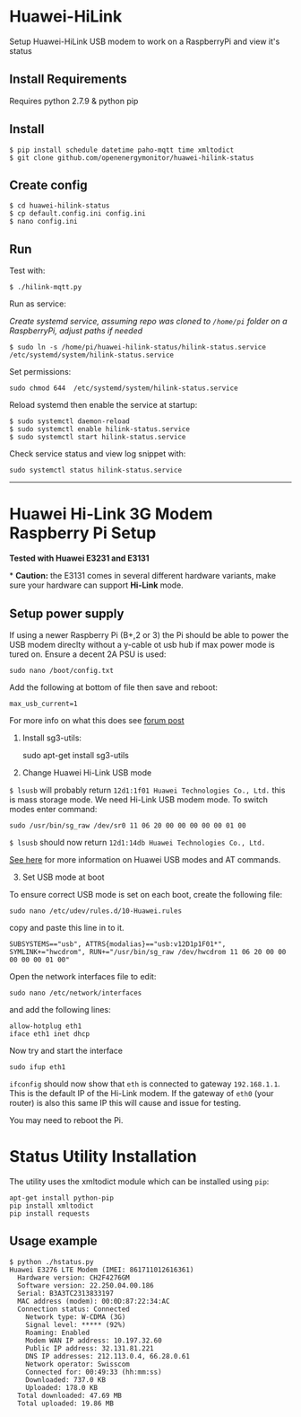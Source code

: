 Huawei-HiLink
===================

Setup Huawei-HiLink USB modem to work on a RaspberryPi and view it's status

## Install Requirements

Requires python 2.7.9 & python pip

## Install

```
$ pip install schedule datetime paho-mqtt time xmltodict
$ git clone github.com/openenergymonitor/huawei-hilink-status
```

## Create config

```
$ cd huawei-hilink-status
$ cp default.config.ini config.ini
$ nano config.ini
```

## Run

Test with:


`$ ./hilink-mqtt.py`

Run as service:

*Create systemd service, assuming repo was cloned to `/home/pi` folder on a RaspberryPi, adjust paths if needed*

`$ sudo ln -s /home/pi/huawei-hilink-status/hilink-status.service /etc/systemd/system/hilink-status.service`

Set permissions:

`sudo chmod 644  /etc/systemd/system/hilink-status.service`

Reload systemd then enable the service at startup:

```
$ sudo systemctl daemon-reload
$ sudo systemctl enable hilink-status.service
$ sudo systemctl start hilink-status.service
```

Check service status and view log snippet with:

`sudo systemctl status hilink-status.service`


***

# Huawei Hi-Link 3G Modem Raspberry Pi Setup

**Tested with  Huawei E3231 and E3131**

\* **Caution:** the E3131 comes in several different hardware variants, make sure your hardware can support **Hi-Link** mode.

## Setup power supply

If using a newer Raspberry Pi (B+,2 or 3) the Pi should be able to power the USB modem direclty without a y-cable ot usb hub if max power mode is tured on. Ensure a decent 2A PSU is used:

    sudo nano /boot/config.txt

Add the following at bottom of file then save and reboot:

    max_usb_current=1

For more info on what this does see [forum post](https://www.raspberrypi.org/forums/viewtopic.php?f=29&t=100244)


1) Install sg3-utils:

    sudo apt-get install sg3-utils

2) Change Huawei Hi-Link USB  mode

`$ lsusb` will probably return `12d1:1f01 Huawei Technologies Co., Ltd.` this is mass storage mode. We need Hi-Link USB modem mode. To switch modes enter command:

    sudo /usr/bin/sg_raw /dev/sr0 11 06 20 00 00 00 00 00 01 00

`$ lsusb` should now return `12d1:14db Huawei Technologies Co., Ltd.`

[See here](http://tjworld.net/wiki/Huawei/E3131UsbHspa) for more information on Huawei USB modes and AT commands.

3) Set USB mode at boot

To ensure correct USB mode is set on each boot, create the following file:

    sudo nano /etc/udev/rules.d/10-Huawei.rules

copy and paste this line in to it.

    SUBSYSTEMS=="usb", ATTRS{modalias}=="usb:v12D1p1F01*", SYMLINK+="hwcdrom", RUN+="/usr/bin/sg_raw /dev/hwcdrom 11 06 20 00 00 00 00 00 01 00"

Open the network interfaces file to edit:

    sudo nano /etc/network/interfaces

and add the following lines:

    allow-hotplug eth1
    iface eth1 inet dhcp

Now try and start the interface

    sudo ifup eth1

`ifconfig` should now show that `eth` is connected to gateway `192.168.1.1`. This is the default IP of the Hi-Link modem. If the gateway of `eth0` (your router) is also this same IP this will cause and issue for testing.

You may need to reboot the Pi.



# Status Utility Installation
The utility uses the xmltodict module which can be installed using ```pip```:
```
apt-get install python-pip
pip install xmltodict
pip install requests
```

## Usage example

```
$ python ./hstatus.py
Huawei E3276 LTE Modem (IMEI: 861711012616361)
  Hardware version: CH2F4276GM
  Software version: 22.250.04.00.186
  Serial: B3A3TC2313833197
  MAC address (modem): 00:0D:87:22:34:AC
  Connection status: Connected
    Network type: W-CDMA (3G)
    Signal level: ***** (92%)
    Roaming: Enabled
    Modem WAN IP address: 10.197.32.60
    Public IP address: 32.131.81.221
    DNS IP addresses: 212.113.0.4, 66.28.0.61
    Network operator: Swisscom
    Connected for: 00:49:33 (hh:mm:ss)
    Downloaded: 737.0 KB
    Uploaded: 178.0 KB
  Total downloaded: 47.69 MB
  Total uploaded: 19.86 MB
```
